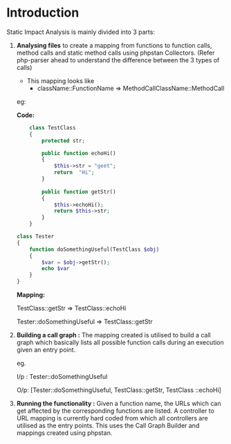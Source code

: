 # Introduction

Static Impact Analysis is mainly divided into 3 parts:

1. **Analysing files** to create a mapping from functions to function calls, method calls and static method calls using phpstan Collectors. (Refer php-parser ahead to understand the difference between the 3 types of calls)
    - This mapping looks like
        - className::FunctionName ⇒ MethodCallClassName::MethodCall
    
    eg:
    
    **Code:**
    
    ```php
    	class TestClass
        {
        	protected str;
    
            public function echoHi()
            {
        		$this->str = "geet";
        		return  "Hi";
            }
          
            public function getStr()
            {
                $this->echoHi();
                return $this->str;
            }				
        }

    class Tester
    {
        function doSomethingUseful(TestClass $obj)
        {
            $var = $obj->getStr();
            echo $var
        }
    }
    ```
    
    **Mapping:**
    
    TestClass::getStr ⇒ TestClass::echoHi
    
    Tester::doSomethingUseful ⇒ TestClass::getStr
    
2. **Building a call graph :** The mapping created is utilised to build a call graph which basically lists all possible function calls during an execution given an entry point.
    
    eg.
    
    I/p : Tester::doSomethingUseful
    
    O/p: [Tester::doSomethingUseful, TestClass::getStr, TestClass ::echoHi]
    

3. **Running the functionality :** Given a function name, the URLs which can get affected by the corresponding functions are listed. A controller to URL mapping is currently hard coded from which all controllers are utilised as the entry points. This uses the Call Graph Builder and mappings created using phpstan.
